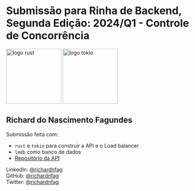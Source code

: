 # Submissão para Rinha de Backend, Segunda Edição: 2024/Q1 - Controle de Concorrência


<img src="https://upload.wikimedia.org/wikipedia/commons/d/d5/Rust_programming_language_black_logo.svg" alt="logo rust" width="150" height="auto">
<img src="https://upload.wikimedia.org/wikipedia/commons/6/60/Tokio_logo.svg" alt="logo tokio" width="150" height="auto">


## Richard do Nascimento Fagundes
Submissão feita com:
- `rust` e `tokio` para construir a API e o Load balancer
- `lmdb` como banco de dados
- [Repositório da API](https://github.com/richardnfag/vernal)


LinkedIn: [@richardnfag](https://twitter.com/richardnfag)  
GitHub: [@richardnfag](https://twitter.com/richardnfag)  
Twitter: [@richardnfag](https://twitter.com/richardnfag)  
